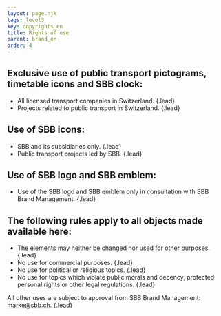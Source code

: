 ```yaml
---
layout: page.njk
tags: level3
key: copyrights_en
title: Rights of use
parent: brand_en
order: 4
---
```


## Exclusive use of public transport pictograms, timetable icons and SBB clock:
- All licensed transport companies in Switzerland. {.lead}
- Projects related to public transport in Switzerland. {.lead}  

## Use of SBB icons:
- SBB and its subsidiaries only. {.lead}
- Public transport projects led by SBB. {.lead}  

## Use of SBB logo and SBB emblem:
- Use of the SBB logo and SBB emblem only in consultation with SBB Brand Management. {.lead}  

## The following rules apply to all objects made available here:
- The elements may neither be changed nor used for other purposes. {.lead}
- No use for commercial purposes. {.lead}
- No use for political or religious topics. {.lead}
- No use for topics which violate public morals and decency, protected personal rights or other legal regulations. {.lead}  

All other uses are subject to approval from SBB Brand Management: <sbb-link variant="inline" type="button" target="_blank" href="mailto:marke@sbb.ch">marke@sbb.ch</sbb-link>. {.lead}